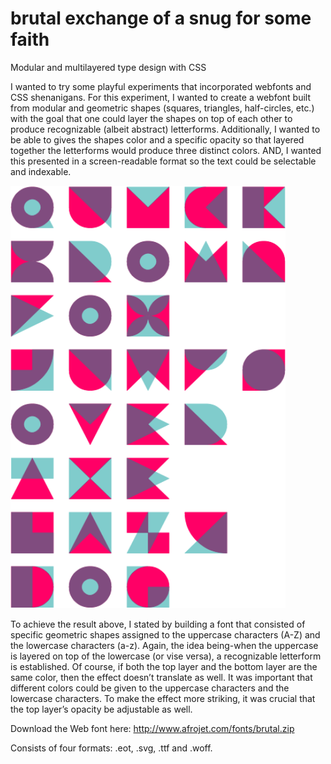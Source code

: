 brutal exchange of a snug for some faith
======

Modular and multilayered type design with CSS


I wanted to try some playful experiments that incorporated webfonts and CSS shenanigans. For this experiment, I wanted to create a webfont built from modular and geometric shapes (squares, triangles, half-circles, etc.) with the goal that one could layer the shapes on top of each other to produce recognizable (albeit abstract) letterforms. Additionally, I wanted to be able to gives the shapes color and a specific opacity so that layered together the letterforms would produce three distinct colors. AND, I wanted this presented in a screen-readable format so the text could be selectable and indexable.

<img src="img/brutal-webfont.png" alt="brutal-webfont" width="440" height="676" />

To achieve the result above, I stated by building a font that consisted of specific geometric shapes assigned to the uppercase characters (A-Z) and the lowercase characters (a-z). Again, the idea being-when the uppercase is layered on top of the lowercase (or vise versa), a recognizable letterform is established. Of course, if both the top layer and the bottom layer are the same color, then the effect doesn’t translate as well. It was important that different colors could be given to the uppercase characters and the lowercase characters. To make the effect more striking, it was crucial that the top layer’s opacity be adjustable as well.

Download the Web font here: http://www.afrojet.com/fonts/brutal.zip

Consists of four formats: .eot, .svg, .ttf and .woff.
